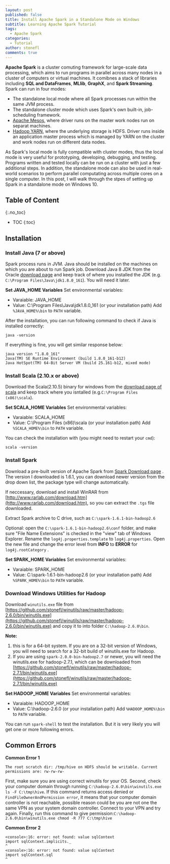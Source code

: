 ```yaml
---
layout: post
published: false
title: Install Apache Spark in a Standalone Mode on Windows
subtitle: Learning Apache Spark Tutorial
tags:
  - Apache Spark
categories:
  - Tutorial
author: stonefl
comments: true
---
```

**Apache Spark** is a cluster comuting framework for large-scale data processing, which aims to run programs in parallel across many nodes in a cluster of computers or virtual machines. It comibnes a stack of libraries including **SQL and DataFrames**, **MLlib**, **GraphX**, and **Spark Streaming**. Spark can run in four modes:
- The standalone local mode where all Spark processes run within the same JVM process.
- The standalone cluster mode which uses Spark's own built-in, job-scheduling framework.
- [Apache Mesos](https://mesos.apache.org/), where driver runs on the master work nodes run on separat machines.
- [Hadoop YARN](https://hadoop.apache.org/docs/current/hadoop-yarn/hadoop-yarn-site/YARN.html), where the underlying storage is HDFS. Driver runs inside an application master process which is managed by YARN on the cluster and work nodes run on different data nodes.

As Spark's local mode is fully compatible with cluster modes, thus the local mode is very useful for prototyping, developing, debugging, and testing. Programs written and tested locally can be run on a cluster with just a few additional steps. In addition, the standalone mode can also be used in real-world scenarios to perform parallel computating across multiple cores on a single computer. In this post, I will walk through the stpes of setting up Spark in a standalone mode on Windows 10. 
<!--more-->

## Table of Content
{:.no_toc}

* TOC
{:toc}

## Installation

### Install Java (7 or above)

Spark process runs in JVM. Java should be installed on the machines on which you are about to run Spark job. 
Download Java 8 JDK from the Oracle [download page](http://www.oracle.com/technetwork/java/javase/downloads/jdk8-downloads-2133151.html) and keep track of where you installed the JDK (e.g. `C:\Program Files\Java\jdk1.8.0_161`). You will need it later. 

**Set JAVA_HOME Variables**
Set environmental variables:
- Varaiable: JAVA_HOME
- Value: C:\Program Files\Java\jdk1.8.0_161  (or your installation path)
Add `%JAVA_HOME%\bin` to `PATH` variable.

After the installation, you can run following command to check if Java is installed correctly:
```
java -version
```
If everything is fine, you will get similar response below:
```
java version "1.8.0_161"
Java(TM) SE Runtime Environment (build 1.8.0_161-b12)
Java HotSpot(TM) 64-Bit Server VM (build 25.161-b12, mixed mode)
```

### Install Scala (2.10.x or above)

Download the Scala(2.10.5) binary for windows from the [download page of scala](http://www.scala-lang.org/download/2.10.5.html) and keep track where you isntalled (e.g.`C:\Program Files (x86)\scala`).

**Set SCALA_HOME Variables**
Set environmental variables:
- Varaiable: SCALA_HOME
- Value: C:\Program Files (x86)\scala  (or your installation path)
Add `%SCALA_HOME%\bin` to `PATH` variable.

You can check the installation with (you might need to restart your `cmd`):
```
scala -version
```

### Install Spark
Download a pre-built version of Apache Spark from [Spark Download page](http://spark.apache.org/downloads.html) . The version I downloaded is 1.6.1, you can download newer version from the drop down list, the package type will change automatically. 

If neccessary, download and install WinRAR from [http://www.rarlab.com/download.htm](http://www.rarlab.com/download.htm), so you can extract the `.tgs` file downloaded.

Extract Spark archive to C drive, such as `C:\spark-1.6.1-bin-hadoop2.6`

Optional: open the `C:\spark-1.6.1-bin-hadoop2.6\conf` folder, and make sure "File Name Extensions" is checked in the "view" tab of Windows Explorer. Rename the `log4j.properties.template` to `log4j.properties`. Open the new file and change the error level from **INFO** to **ERROR** for `log4j.rootCategory` .

**Set SPARK_HOME Variables**
Set environmental variables:
- Varaiable: SPARK_HOME
- Value: C:\spark-1.6.1-bin-hadoop2.6  (or your installation path)
Add `%SPARK_HOME%\bin` to `PATH` variable.


### Download Windows Utilities for Hadoop
Download `winutils.exe` file from [https://github.com/stonefl/winutils/raw/master/hadoop-2.6.0/bin/winutils.exe](https://github.com/stonefl/winutils/raw/master/hadoop-2.6.0/bin/winutils.exe) and copy it to into  folder `C:\hadoop-2.6.0\bin`.

**Note:**
1) this is for a 64-bit system. If you are on a 32-bit version of Windows, you will need to search for a 32-bit build of winutils.exe for Hadoop.
2) If you are using `spark-2.0.0-bin-hadoop2.7` or newer, you will need the winutils.exe for hadoop-2.7.1, which can be downloaded from [https://github.com/stonefl/winutils/raw/master/hadoop-2.7.1/bin/winutils.exe](https://github.com/stonefl/winutils/raw/master/hadoop-2.7.1/bin/winutils.exe) 

**Set HADOOP_HOME Variables**
Set environmental variables:
- Varaiable: HADOOP_HOME
- Value: C:\hadoop-2.6.0  (or your installation path)
Add `%HADOOP_HOME%\bin` to `PATH` variable.

You can run `spark-shell` to test the installation. But it is very likely you will get one or more following errors.

## Common Errors

**Common Error 1** 
```
The root scratch dir: /tmp/hive on HDFS should be writable. Current permissions are: rw-rw-rw-
```
First, make sure you are using correct winutils for your OS.
Second, check your computer domain through running `C:\hadoop-2.6.0\bin\winutils.exe ls -F C:\tmp\hive`. If this command returns access denied or `FindFileOwnerAndPermission error`, it means that your computer domain controller is not reachable, possible reason could be you are not one the same VPN as your system domain controller. Connect to your VPN and try again.
Finally, run this command to give permission:`C:\hadoop-2.6.0\bin\winutils.exe chmod -R 777 C:\tmp\hive`

**Common Error 2**
```
<console>:16: error: not found: value sqlContext
import sqlContext.implicits._
^
<console>:16: error: not found: value sqlContext
import sqlContext.sql
^
```


